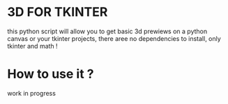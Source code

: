 # 3D FOR TKINTER

this python script will allow you to get basic 3d prewiews on a python canvas or your tkinter projects, there aree no dependencies to install, only tkinter and math !

# How to use it ?

work in progress